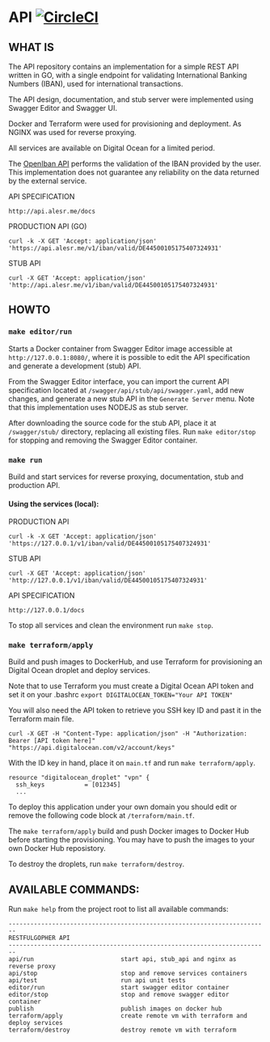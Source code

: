 # API [![CircleCI](https://circleci.com/gh/restfulgopher/api.svg?style=svg)](https://circleci.com/gh/restfulgopher/api)

## WHAT IS

The API repository contains an implementation for a simple REST API written in GO, with a single endpoint for validating International Banking Numbers (IBAN), used for international transactions.

The API design, documentation, and stub server were implemented using Swagger Editor and Swagger UI.

Docker and Terraform were used for provisioning and deployment. As NGINX was used for reverse proxying.

All services are available on Digital Ocean for a limited period.

The [OpenIban API](https://openiban.com/) performs the validation of the IBAN provided by the user. This implementation does not guarantee any reliability on the data returned by the external service.

API SPECIFICATION

	http://api.alesr.me/docs

PRODUCTION API (GO)

	curl -k -X GET 'Accept: application/json' 'https://api.alesr.me/v1/iban/valid/DE44500105175407324931'

STUB API

	curl -X GET 'Accept: application/json' 'http://api.alesr.me/v1/iban/valid/DE44500105175407324931'

## HOWTO

### `make editor/run`

Starts a Docker container from Swagger Editor image accessible at `http://127.0.0.1:8080/`, where it is possible to edit the API specification and generate a development (stub) API.

From the Swagger Editor interface, you can import the current API specification located at `/swagger/api/stub/api/swagger.yaml`, add new changes, and generate a new stub API in the `Generate Server` menu. Note that this implementation uses NODEJS as stub server.

After downloading the source code for the stub API, place it at `/swagger/stub/` directory, replacing all existing files. Run `make editor/stop` for stopping and removing the Swagger Editor container.

### `make run`

Build and start services for reverse proxying, documentation, stub and production API.

#### Using the services (local):

PRODUCTION API

	curl -k -X GET 'Accept: application/json' 'https://127.0.0.1/v1/iban/valid/DE44500105175407324931'

STUB API

	curl -X GET 'Accept: application/json' 'http://127.0.0.1/v1/iban/valid/DE44500105175407324931'

API SPECIFICATION

	http://127.0.0.1/docs

To stop all services and clean the environment run `make stop`.

### `make terraform/apply`

Build and push images to DockerHub, and use Terraform for provisioning an Digital Ocean droplet and deploy services.

Note that to use Terraform you must create a Digital Ocean API token and set it on your .bashrc `export DIGITALOCEAN_TOKEN="Your API TOKEN"`

You will also need the API token to retrieve you SSH key ID and past it in the Terraform main file.

```
curl -X GET -H "Content-Type: application/json" -H "Authorization: Bearer [API token here]" "https://api.digitalocean.com/v2/account/keys"
```

With the ID key in hand, place it on `main.tf` and run `make terraform/apply`.

```
resource "digitalocean_droplet" "vpn" {
  ssh_keys           = [012345]
  ...
```

To deploy this application under your own domain you should edit or remove the following code block at `/terraform/main.tf`.

The `make terraform/apply` build and push Docker images to Docker Hub before starting the provisioning. You may have to push the images to your own Docker Hub reposistory.

To destroy the droplets, run `make terraform/destroy`.

## AVAILABLE COMMANDS:

Run `make help` from the project root to list all available commands:

```
------------------------------------------------------------------------
RESTFULGOPHER API
------------------------------------------------------------------------
api/run                        start api, stub_api and nginx as reverse proxy
api/stop                       stop and remove services containers
api/test                       run api unit tests
editor/run                     start swagger editor container
editor/stop                    stop and remove swagger editor container
publish                        publish images on docker hub
terraform/apply                create remote vm with terraform and deploy services
terraform/destroy              destroy remote vm with terraform
```
